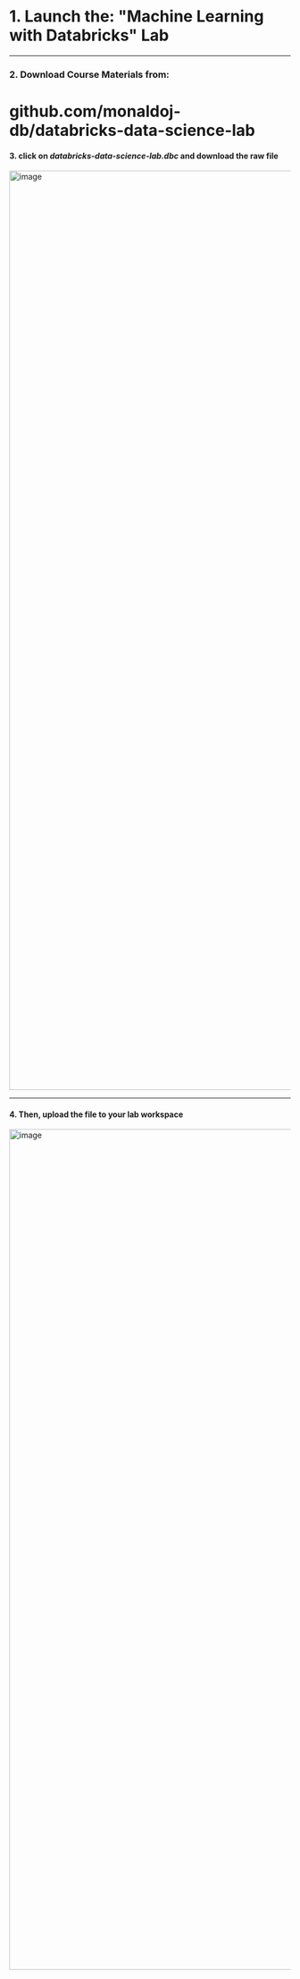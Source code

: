 # 1. Launch the: "Machine Learning with Databricks" Lab
----------------------------------------------
### 2. Download Course Materials from:
# github.com/monaldoj-db/databricks-data-science-lab

#### 3. click on _databricks-data-science-lab.dbc_ and download the raw file

<img width="1645" alt="image" src="https://github.com/monaldoj-db/databricks-data-science-lab/assets/158090744/632101b4-df79-4ec5-a015-05ad2252e400">

---------------------------------------------
#### 4. Then, upload the file to your lab workspace

<img width="1504" alt="image" src="https://github.com/monaldoj-db/databricks-data-science-lab/assets/158090744/2e010770-0d6d-49fc-815f-e5cacbfb6f50">


